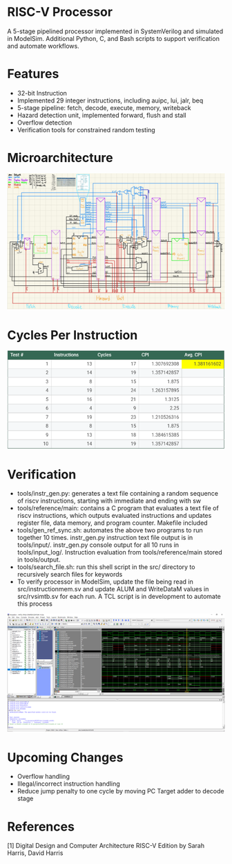 # RISC-V Processor
A 5-stage pipelined processor implemented in SystemVerilog and simulated in ModelSim. Additional Python, C, and Bash scripts
to support verification and automate workflows.

# Features
- 32-bit Instruction
- Implemented 29 integer instructions, including auipc, lui, jalr, beq 
- 5-stage pipeline: fetch, decode, execute, memory, writeback
- Hazard detection unit, implemented forward, flush and stall
- Overflow detection
- Verification tools for constrained random testing
  
# Microarchitecture
![Microarchitecture diagram](documentation/microarchitecture.jpg)

# Cycles Per Instruction
![CPI over 10 Tests](documentation/cpi.png)

# Verification
- tools/instr_gen.py: generates a text file containing a random sequence of riscv instructions, starting with immediate and ending with sw
- tools/reference/main: contains a C program that evaluates a text file of riscv instructions, which outputs evaluated instructions and updates register file, data memory, and program counter. Makefile included
- tools/gen_ref_sync.sh: automates the above two programs to run together 10 times. instr_gen.py instruction text file output is in tools/input/. instr_gen.py console output for all 10 runs in tools/input_log/. Instruction
  evaluation from tools/reference/main stored in tools/output.  
- tools/search_file.sh: run this shell script in the src/ directory to recursively search files for keywords
- To verify processor in ModelSim, update the file being read in src/instructionmem.sv and update ALUM and WriteDataM values in src/rvsimtb.sv for each run. A TCL script is in development to automate this process

![Verification in ModelSim](documentation/verification.png)
  


# Upcoming Changes
- Overflow handling
- Illegal/incorrect instruction handling
- Reduce jump penalty to one cycle by moving PC Target adder to decode stage
  
# References
[1] Digital Design and Computer Architecture RISC-V Edition by Sarah Harris, David Harris
